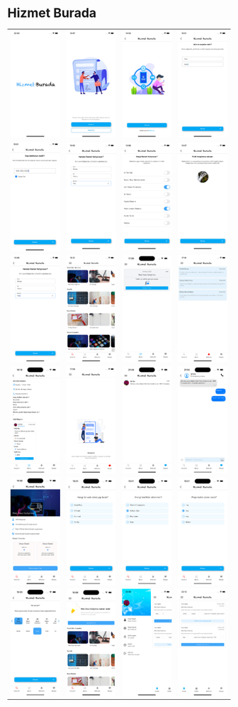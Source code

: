 # Hizmet Burada



<table>
  <tr>
    <td><img src="project-images/1.png" width="200"/></td>
    <td><img src="project-images/2.png" width="200"/></td>
    <td><img src="project-images/3.png" width="200"/></td>
    <td><img src="project-images/4.png" width="200"/></td>
  </tr>
  <tr>
    <td><img src="project-images/5.png" width="200"/></td>
    <td><img src="project-images/6.png" width="200"/></td>
    <td><img src="project-images/7.png" width="200"/></td>
    <td><img src="project-images/8.png" width="200"/></td>
  </tr>
  <tr>
    <td><img src="project-images/9.png" width="200"/></td>
    <td><img src="project-images/10.png" width="200"/></td>
    <td><img src="project-images/11.png" width="200"/></td>
    <td><img src="project-images/12.png" width="200"/></td>
  </tr>
  <tr>
    <td><img src="project-images/13.png" width="200"/></td>
    <td><img src="project-images/14.png" width="200"/></td>
    <td><img src="project-images/15.png" width="200"/></td>
    <td><img src="project-images/16.png" width="200"/></td>
  </tr>
  <tr>
    <td><img src="project-images/17.png" width="200"/></td>
    <td><img src="project-images/18.png" width="200"/></td>
    <td><img src="project-images/19.png" width="200"/></td>
    <td><img src="project-images/20.png" width="200"/></td>
  </tr>
  <tr>
    <td><img src="project-images/21.png" width="200"/></td>
    <td><img src="project-images/22.png" width="200"/></td>
    <td><img src="project-images/23.png" width="200"/></td>
    <td><img src="project-images/24.png" width="200"/></td>
  </tr>
</table>


















